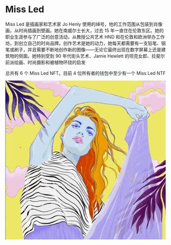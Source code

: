 # Miss Led

Miss Led 是插画家和艺术家 Jo Henly 使用的绰号，他的工作范围从包装到肖像画，从时尚插画到壁画。她在南威尔士长大，过去 15 年一直住在伦敦东区。她的职业生涯参与了广泛的创意活动，从教授公共艺术 HND 和在伦敦和欧洲举办工作坊，到创立自己的时尚品牌。创作艺术是她的动力，她每天都需要有一支铅笔、钢笔或刷子，并且需要不断地创作新的图像——无论它最终出现在数字屏幕上还是建筑物的侧面。她特别受到 90 年代街头艺术、Jamie Hewlett 的坦克女郎、拉斐尔前派绘画、时尚摄影和被植物环绕的启发

总共有 6 个 Miss Led NFT。目前 4 位所有者的钱包中至少有一个 Miss Led NTF

![nft](01.png)
